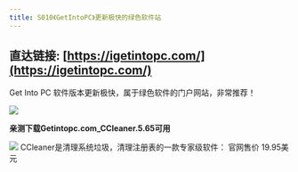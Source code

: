 ```yaml
---
title: S010《GetIntoPC》更新极快的绿色软件站
---
```



## 直达链接: [https://igetintopc.com/](https://igetintopc.com/)


Get Into PC 软件版本更新极快，属于绿色软件的门户网站，非常推荐！ 

![](https://www.v2fy.com/asset/0i/OnlineToolsBook/OnlineToolsBookMD/S010_igetintopc_com.assets/001-20200825150026168.png)

**亲测下载Getintopc.com_CCleaner.5.65可用**

![](https://www.v2fy.com/asset/0i/OnlineToolsBook/OnlineToolsBookMD/S010_igetintopc_com.assets/0011.png)
CCleaner是清理系统垃圾，清理注册表的一款专家级软件： 官网售价 19.95美元
